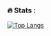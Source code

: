
### :fire: Stats :



[![Top Langs](https://github-readme-stats.vercel.app/api/top-langs/?username=rafaelsalves15&langs_count=7)](https://github.com/rafaelsalves15/github-readme-stats)
